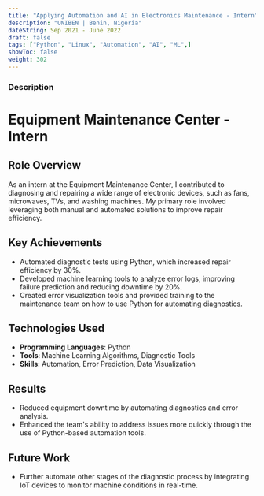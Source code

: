 ```yaml
---
title: "Applying Automation and AI in Electronics Maintenance - Intern"
description: "UNIBEN | Benin, Nigeria"
dateString: Sep 2021 - June 2022
draft: false
tags: ["Python", "Linux", "Automation", "AI", "ML",]
showToc: false
weight: 302
--- 
```


### Description

# Equipment Maintenance Center - Intern

## Role Overview
As an intern at the Equipment Maintenance Center, I contributed to diagnosing and repairing a wide range of electronic devices, such as fans, microwaves, TVs, and washing machines. My primary role involved leveraging both manual and automated solutions to improve repair efficiency.

## Key Achievements
- Automated diagnostic tests using Python, which increased repair efficiency by 30%.
- Developed machine learning tools to analyze error logs, improving failure prediction and reducing downtime by 20%.
- Created error visualization tools and provided training to the maintenance team on how to use Python for automating diagnostics.

## Technologies Used
- **Programming Languages**: Python
- **Tools**: Machine Learning Algorithms, Diagnostic Tools
- **Skills**: Automation, Error Prediction, Data Visualization

## Results
- Reduced equipment downtime by automating diagnostics and error analysis.
- Enhanced the team's ability to address issues more quickly through the use of Python-based automation tools.

## Future Work
- Further automate other stages of the diagnostic process by integrating IoT devices to monitor machine conditions in real-time.

